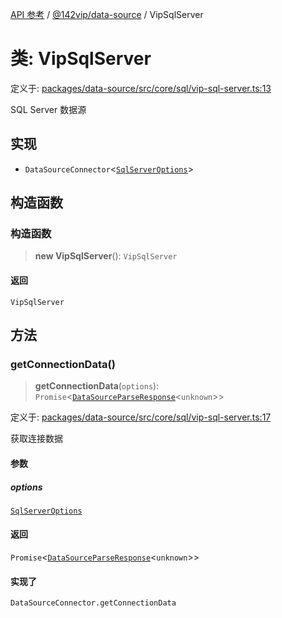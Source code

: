 [API 参考](../../../index.md) / [@142vip/data-source](../index.md) / VipSqlServer

# 类: VipSqlServer

定义于: [packages/data-source/src/core/sql/vip-sql-server.ts:13](https://github.com/142vip/core-x/blob/7cfc2fa6b24172631d6526590fc6ea4be89357c6/packages/data-source/src/core/sql/vip-sql-server.ts#L13)

SQL Server 数据源

## 实现

- `DataSourceConnector`\<[`SqlServerOptions`](../interfaces/SqlServerOptions.md)\>

## 构造函数

### 构造函数

> **new VipSqlServer**(): `VipSqlServer`

#### 返回

`VipSqlServer`

## 方法

### getConnectionData()

> **getConnectionData**(`options`): `Promise`\<[`DataSourceParseResponse`](../interfaces/DataSourceParseResponse.md)\<`unknown`\>\>

定义于: [packages/data-source/src/core/sql/vip-sql-server.ts:17](https://github.com/142vip/core-x/blob/7cfc2fa6b24172631d6526590fc6ea4be89357c6/packages/data-source/src/core/sql/vip-sql-server.ts#L17)

获取连接数据

#### 参数

##### options

[`SqlServerOptions`](../interfaces/SqlServerOptions.md)

#### 返回

`Promise`\<[`DataSourceParseResponse`](../interfaces/DataSourceParseResponse.md)\<`unknown`\>\>

#### 实现了

`DataSourceConnector.getConnectionData`
